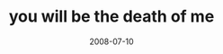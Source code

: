 ---
layout: base.njk
title : 'you will be the death of me' 
view_title : 'you will be the death of me' 
year : '2008' 
date : '2008-07-10' 
img_file : '/drawing/youwillbethedeathofme.jpg' 
html_file : 'youwillbethedeathofme' 
next_html : 'inevertriedhardenough.html' 
year_order : '309' 
permalink : "title/{{html_file}}.html"
---
